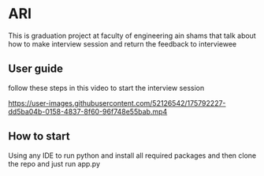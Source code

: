 # ARI
This is graduation project at faculty of engineering ain shams that talk about how to make interview session and return the feedback to interviewee
## User guide 
follow these steps in this video to start the interview session




https://user-images.githubusercontent.com/52126542/175792227-dd5ba04b-0158-4837-8f60-96f748e55bab.mp4





## How to start
Using any IDE to run python and install all required packages and then clone the repo and just run app.py
